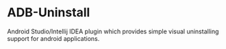 ADB-Uninstall
=============

Android Studio/Intellij IDEA plugin which provides simple visual uninstalling support for android applications.
